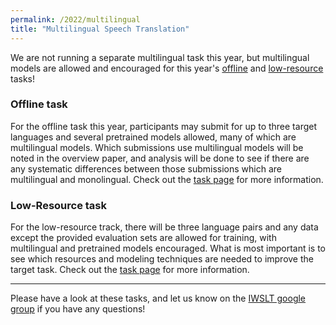 ```yaml
---
permalink: /2022/multilingual
title: "Multilingual Speech Translation"
---
```


We are not running a separate multilingual task this year, but multilingual models are allowed and encouraged for this year's [offline](https://iwslt.org/2022/offline) and [low-resource](https://iwslt.org/2022/low-resource) tasks!

### Offline task
For the offline task this year, participants may submit for up to three target languages and several pretrained models allowed, many of which are multilingual models. 
Which submissions use multilingual models will be noted in the overview paper, and analysis will be done to see if there are any systematic differences between those submissions which are multilingual and monolingual.
Check out the [task page](https://iwslt.org/2022/offline#multilingual-models) for more information. 

### Low-Resource task
For the low-resource track, there will be three language pairs and any data except the provided evaluation sets are allowed for training, with multilingual and pretrained models encouraged.
What is most important is to see which resources and modeling techniques are needed to improve the target task. 
Check out the [task page](https://iwslt.org/2022/low-resource) for more information. 

***

Please have a look at these tasks, and let us know on the [IWSLT google group](iwslt-evaluation-campaign@googlegroups.com) if you have any questions!
